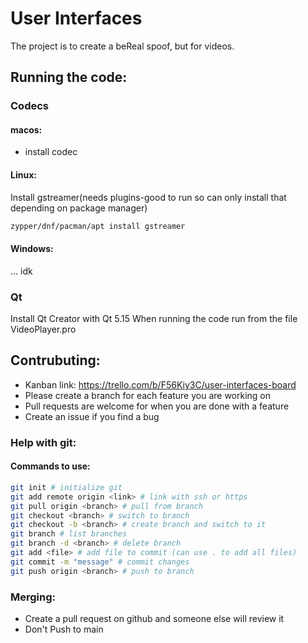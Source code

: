 # User Interfaces
The project is to create a beReal spoof, but for videos.

## Running the code:
### Codecs
#### macos:
- install codec

#### Linux: 
Install gstreamer(needs plugins-good to run so can only install that depending on package manager)
```bash
zypper/dnf/pacman/apt install gstreamer
```
#### Windows:
... idk

### Qt
Install Qt Creator with Qt 5.15
When running the code run from the file VideoPlayer.pro

## Contrubuting:
- Kanban link: https://trello.com/b/F56Kiy3C/user-interfaces-board
- Please create a branch for each feature you are working on
- Pull requests are welcome for when you are done with a feature
- Create an issue if you find a bug

### Help with git:
#### Commands to use:
```bash
git init # initialize git
git add remote origin <link> # link with ssh or https
git pull origin <branch> # pull from branch
git checkout <branch> # switch to branch
git checkout -b <branch> # create branch and switch to it
git branch # list branches
git branch -d <branch> # delete branch
git add <file> # add file to commit (can use . to add all files)
git commit -m "message" # commit changes
git push origin <branch> # push to branch
```
### Merging:
- Create a pull request on github and someone else will review it  
- Don't Push to main
